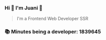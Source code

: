 ### Hi 👋 I&#39;m Juani 🦁

> I&#39;m a Frontend Web Developer SSR

### 📚 Minutes being a developer: 1839645
